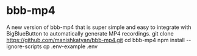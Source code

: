 # bbb-mp4
A new version of bbb-mp4 that is super simple and easy to integrate with BigBlueButton to automatically generate MP4 recordings.
git clone https://github.com/manishkatyan/bbb-mp4.git
cd bbb-mp4
npm install --ignore-scripts
cp .env-example .env
